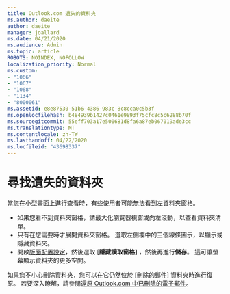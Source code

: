 ```yaml
---
title: Outlook.com 遺失的資料夾
ms.author: daeite
author: daeite
manager: joallard
ms.date: 04/21/2020
ms.audience: Admin
ms.topic: article
ROBOTS: NOINDEX, NOFOLLOW
localization_priority: Normal
ms.custom:
- "1066"
- "1067"
- "1068"
- "1134"
- "8000061"
ms.assetid: e8e87530-51b6-4386-983c-8c8cca0c5b3f
ms.openlocfilehash: b484939b1427c0461e9893f75cfc8c5c6288b70f
ms.sourcegitcommit: 55eff703a17e500681d8fa6a87eb067019ade3cc
ms.translationtype: MT
ms.contentlocale: zh-TW
ms.lasthandoff: 04/22/2020
ms.locfileid: "43698337"
---
```

# <a name="find-missing-folders"></a>尋找遺失的資料夾

當您在小型畫面上進行查看時，有些使用者可能無法看到左資料夾窗格。

- 如果您看不到資料夾窗格，請最大化瀏覽器視窗或向左滾動，以查看資料夾清單。
- 只有在您需要時才展開資料夾窗格。 選取左側欄中的三個線條圖示，以顯示或隱藏資料夾。
- 開啟[版面配置設定](https://outlook.live.com/mail/options/mail/layout)，然後選取 [**隱藏讀取窗格]** ，然後再進行**儲存**。 這可讓螢幕顯示資料夾的更多空間。

如果您不小心刪除資料夾，您可以在它仍然位於 [刪除的郵件] 資料夾時進行復原。 若要深入瞭解，請參閱[還原 Outlook.com 中已刪除的電子郵件](https://support.office.com/article/cf06ab1b-ae0b-418c-a4d9-4e895f83ed50)。
